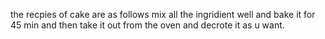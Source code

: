 the recpies of cake are as follows
mix all the ingridient well and bake it for 45 min and then take it out from the oven and decrote it as u want.